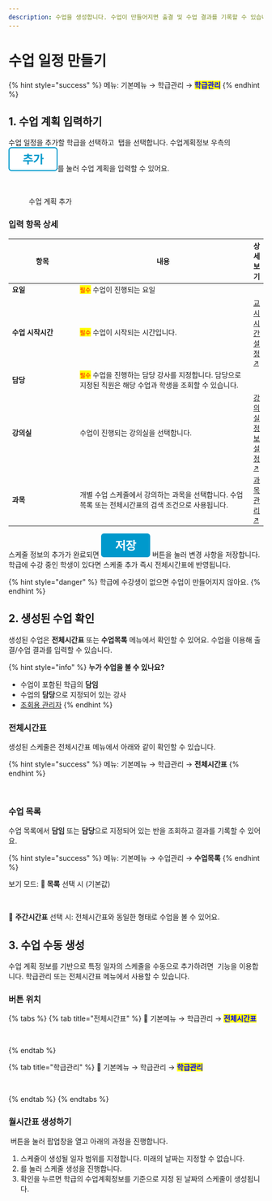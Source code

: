 ```yaml
---
description: 수업을 생성합니다. 수업이 만들어지면 출결 및 수업 결과를 기록할 수 있습니다.
---
```


# 수업 일정 만들기

{% hint style="success" %}
메뉴: 기본메뉴 → 학급관리 → <mark style="color:blue;">**학급관리**</mark>
{% endhint %}

## 1. 수업 계획 입력하기

수업 일정을 추가할 학급을 선택하고 <img src="../../.gitbook/assets/tab_수업계획정보.svg" alt="" data-size="line"> 탭을 선택합니다. 수업계획정보 우측의 <img src="../../.gitbook/assets/btn_추가.png" alt="" data-size="line">를 눌러 수업 계획을 입력할 수 있어요.

<figure><img src="../../.gitbook/assets/수업 계획 정보 입력.png" alt=""><figcaption><p>수업 계획 추가</p></figcaption></figure>

### 입력 항목 상세

<table><thead><tr><th width="150">항목</th><th width="417">내용</th><th>상세 보기</th></tr></thead><tbody><tr><td><strong>요일</strong></td><td><mark style="color:red;"><code>필수</code></mark> 수업이 진행되는 요일</td><td></td></tr><tr><td><strong>수업</strong> <strong>시작시간</strong></td><td><mark style="color:red;"><code>필수</code></mark> 수업이 시작되는 시간입니다. </td><td><a href="../class-setting/time.md">교시 시간 설정↗</a></td></tr><tr><td><strong>담당</strong></td><td><mark style="color:red;"><code>필수</code></mark> 수업을 진행하는 담당 강사를 지정합니다. 담당으로 지정된 직원은 해당 수업과 학생을 조회할 수 있습니다.</td><td></td></tr><tr><td><strong>강의실</strong></td><td>수업이 진행되는 강의실을 선택합니다.</td><td><a href="../class-setting/room.md">강의실 정보 설정↗</a></td></tr><tr><td><strong>과목</strong></td><td>개별 수업 스케줄에서 강의하는 과목을 선택합니다. 수업목록 또는 전체시간표의 검색 조건으로 사용됩니다.</td><td><a href="../class-setting/subject.md">과목 관리↗</a></td></tr></tbody></table>

스케줄 정보의 추가가 완료되면 <img src="../../.gitbook/assets/btn_save.png" alt="" data-size="line"> 버튼을 눌러 변경 사항을 저장합니다. 학급에 수강 중인 학생이 있다면 스케줄 추가 즉시 전체시간표에 반영됩니다.

{% hint style="danger" %}
학급에 수강생이 없으면 수업이 만들어지지 않아요.
{% endhint %}

## 2. 생성된 수업 확인

생성된 수업은 **전체시간표** 또는 **수업목록** 메뉴에서 확인할 수 있어요. 수업을 이용해 출결/수업 결과를 입력할 수 있습니다.

{% hint style="info" %}
**누가 수업을 볼 수 있나요?**

* 수업이 포함된 학급의 **담임**
* 수업의 **담당**으로 지정되어 있는 강사
* [조회용 관리자](../staff-basic/adding.md#5)
{% endhint %}

### 전체시간표

생성된 스케줄은 전체시간표 메뉴에서 아래와 같이 확인할 수 있습니다.

{% hint style="success" %}
메뉴: 기본메뉴 → 학급관리 → **전체시간표**
{% endhint %}

<figure><img src="../../.gitbook/assets/수업보기_전체시간표.png" alt=""><figcaption></figcaption></figure>

### 수업 목록

수업 목록에서 **담임** 또는 **담당**으로 지정되어 있는 반을 조회하고 결과를 기록할 수 있어요.

{% hint style="success" %}
메뉴: 기본메뉴 → 수업관리 → **수업목록**
{% endhint %}

보기 모드: **🔘 목록** 선택 시 (기본값)

<figure><img src="../../.gitbook/assets/수업목록_목록형태.png" alt=""><figcaption></figcaption></figure>

🔘 **주간시간표** 선택 시: 전체시간표와 동일한 형태로 수업을 볼 수 있어요.

## 3. 수업 수동 생성

수업 계획 정보를 기반으로 특정 일자의 스케줄을 수동으로 추가하려면 <img src="../../.gitbook/assets/btn_월시간표생성.png" alt="" data-size="line"> 기능을 이용합니다. 학급관리 또는 전체시간표 메뉴에서 사용할 수 있습니다.

### 버튼 위치

{% tabs %}
{% tab title="전체시간표" %}
🧭️  기본메뉴 → 학급관리 → <mark style="color:blue;">**전체시간표**</mark>

<figure><img src="../../.gitbook/assets/전체시간표_월시간표생성.png" alt=""><figcaption></figcaption></figure>
{% endtab %}

{% tab title="학급관리" %}
🧭  기본메뉴 → 학급관리 → <mark style="color:blue;">**학급관리**</mark>

<figure><img src="../../.gitbook/assets/학급관리_월시간표생성.png" alt=""><figcaption></figcaption></figure>
{% endtab %}
{% endtabs %}

### 월시간표 생성하기

<img src="../../.gitbook/assets/btn_월시간표생성.png" alt="" data-size="line"> 버튼을 눌러 팝업창을 열고 아래의 과정을 진행합니다.

1. 스케줄이 생성될 일자 범위를 지정합니다. 미래의 날짜는 지정할 수 없습니다.
2. <img src="../../.gitbook/assets/btn_생성하기.png" alt="" data-size="line">를 눌러 스케줄 생성을 진행합니다.
3. 확인을 누르면 학급의 수업계획정보를 기준으로 지정 된 날짜의 스케줄이 생성됩니다.

<figure><img src="../../.gitbook/assets/월시간표생성.png" alt=""><figcaption></figcaption></figure>
